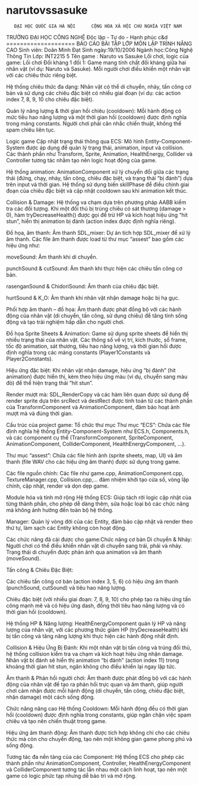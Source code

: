 # narutovssasuke
       ĐẠI HỌC QUỐC GIA HÀ NỘI   	CỘNG HÒA XÃ HỘI CHỦ NGHĨA VIỆT NAM
TRƯỜNG ĐẠI HỌC CÔNG NGHỆ                 	Độc lập - Tự do - Hạnh phúc
                  	c&d                                      	====================
BÁO CÁO BÀI TẬP LỚP MÔN LẬP TRÌNH NÂNG CAO
Sinh viên: Doãn Minh Đạt           Sinh ngày:19/10/2006
Ngành học:Công Nghệ Thông Tin  Lớp: INT2215 5
Tên game : Naruto vs Sasuke
Lối chơi, logic của game:
Lối chơi
Đối kháng 1 đối 1:
 Game mang tính chất đối kháng giữa hai nhân vật (ví dụ: Naruto và Sasuke). Mỗi người chơi điều khiển một nhân vật với các chiêu thức riêng biệt.


Hệ thống chiêu thức đa dạng:
 Nhân vật có thể di chuyển, nhảy, tấn công cơ bản và sử dụng các chiêu đặc biệt có nhiều giai đoạn (ví dụ: các action index 7, 8, 9, 10 cho chiêu đặc biệt).


Quản lý năng lượng & thời gian hồi chiêu (cooldown):
 Mỗi hành động có mức tiêu hao năng lượng và một thời gian hồi (cooldown) được định nghĩa trong mảng constants. Người chơi phải cân nhắc chiến thuật, không thể spam chiêu liên tục.


Logic game
Cập nhật trạng thái thông qua ECS:
 Mô hình Entity-Component-System được áp dụng để quản lý trạng thái, animation, input và collision. Các thành phần như Transform, Sprite, Animation, HealthEnergy, Collider và Controller tương tác nhằm tạo nên logic hoạt động của game.


Hệ thống animation:
 AnimationComponent xử lý chuyển đổi giữa các trạng thái (đứng, chạy, nhảy, tấn công, chiêu đặc biệt, và trạng thái “bị đánh”) dựa trên input và thời gian. Hệ thống sử dụng biến skillPhase để điều chỉnh giai đoạn của chiêu đặc biệt và cập nhật cooldown sau khi animation kết thúc.


Collision & Damage:
 Hệ thống va chạm dựa trên phương pháp AABB kiểm tra các đối tượng. Khi một đối thủ bị trúng chiêu có sát thương (damage > 0), hàm tryDecreaseHealth() được gọi để trừ HP và kích hoạt hiệu ứng “hit stun”, hiển thị animation bị đánh (action index được định nghĩa riêng).

Đồ họa, âm thanh:
Âm thanh
SDL_mixer:
 Dự án tích hợp SDL_mixer để xử lý âm thanh. Các file âm thanh được load từ thư mục “assest” bao gồm các hiệu ứng như:


moveSound: Âm thanh khi di chuyển.


punchSound & cutSound: Âm thanh khi thực hiện các chiêu tấn công cơ bản.


rasenganSound & ChidoriSound: Âm thanh của chiêu đặc biệt.


hurtSound & K_O: Âm thanh khi nhân vật nhận damage hoặc bị hạ gục.


Phối hợp âm thanh – đồ họa:
 Âm thanh được phát đồng bộ với các hành động của nhân vật (di chuyển, tấn công, sử dụng chiêu) để tăng tính sống động và tạo trải nghiệm hấp dẫn cho người chơi.


Đồ họa
Sprite Sheets & Animation:
 Game sử dụng sprite sheets để hiển thị nhiều trạng thái của nhân vật. Các thông số về vị trí, kích thước, số frame, tốc độ animation, sát thương, tiêu hao năng lượng, và thời gian hồi được định nghĩa trong các mảng constants (Player1Constants và Player2Constants).


Hiệu ứng đặc biệt:
 Khi nhân vật nhận damage, hiệu ứng “bị đánh” (hit animation) được hiển thị, kèm theo hiệu ứng màu (ví dụ, chuyển sang màu đỏ) để thể hiện trạng thái “hit stun”.


Render mượt mà:
 SDL_RenderCopy và các hàm liên quan được sử dụng để render sprite dựa trên srcRect và destRect được tính toán từ các thành phần của TransformComponent và AnimationComponent, đảm bảo hoạt ảnh mượt mà và đúng thời gian.



Cấu trúc của project game:
Tổ chức thư mục
Thư mục “ECS”:
 Chứa các file định nghĩa hệ thống Entity-Component-System như ECS.h, Components.h, và các component cụ thể (TransformComponent, SpriteComponent, AnimationComponent, ColliderComponent, HealthEnergyComponent, …).


Thư mục “assest”:
 Chứa các file hình ảnh (sprite sheets, map, UI) và âm thanh (file WAV cho các hiệu ứng âm thanh) được sử dụng trong game.


Các file nguồn chính:
 Các file như game.cpp, AnimationComponent.cpp, TextureManager.cpp, Collision.cpp,… đảm nhiệm khởi tạo cửa sổ, vòng lặp chính, cập nhật, render và dọn dẹp game.


Module hóa và tính mở rộng
Hệ thống ECS:
 Giúp tách rời logic cập nhật của từng thành phần, cho phép dễ dàng thêm, sửa hoặc loại bỏ các chức năng mà không ảnh hưởng đến toàn bộ hệ thống.


Manager:
 Quản lý vòng đời của các Entity, đảm bảo cập nhật và render theo thứ tự, làm sạch các Entity không còn hoạt động.



Các chức năng đã cài được cho game:Chức năng cơ bản
Di chuyển & Nhảy:
 Người chơi có thể điều khiển nhân vật di chuyển sang trái, phải và nhảy. Trạng thái di chuyển được phản ánh qua animation và âm thanh (moveSound).


Tấn công & Chiêu Đặc Biệt:


Các chiêu tấn công cơ bản (action index 3, 5, 6) có hiệu ứng âm thanh (punchSound, cutSound) và tiêu hao năng lượng.


Chiêu đặc biệt (với nhiều giai đoạn: 7, 8, 9, 10) cho phép tạo ra hiệu ứng tấn công mạnh mẽ và có hiệu ứng dash, đồng thời tiêu hao năng lượng và có thời gian hồi (cooldown).


Hệ thống HP & Năng lượng:
 HealthEnergyComponent quản lý HP và năng lượng của nhân vật, với các phương thức giảm HP (tryDecreaseHealth) khi bị tấn công và tăng năng lượng khi thực hiện các hành động nhất định.


Collision & Hiệu Ứng Bị Đánh:
 Khi một nhân vật bị tấn công và trúng đối thủ, hệ thống collision kiểm tra va chạm và kích hoạt hiệu ứng nhận damage. Nhân vật bị đánh sẽ hiển thị animation “bị đánh” (action index 11) trong khoảng thời gian hit stun, ngăn không cho điều khiển lại ngay lập tức.


Âm thanh & Phản hồi người chơi:
 Âm thanh được phát đồng bộ với các hành động của nhân vật để tạo ra phản hồi trực quan và âm thanh, giúp người chơi cảm nhận được mỗi hành động (di chuyển, tấn công, chiêu đặc biệt, nhận damage) một cách sống động.


Chức năng nâng cao
Hệ thống Cooldown:
 Mỗi hành động đều có thời gian hồi (cooldown) được định nghĩa trong constants, giúp ngăn chặn việc spam chiêu và tạo nên chiến thuật trong game.


Hiệu ứng âm thanh động:
 Âm thanh được tích hợp không chỉ cho các chiêu thức mà còn cho chuyển động, tạo nên một không gian game phong phú và sống động.


Tương tác đa nền tảng của các Component:
 Hệ thống ECS cho phép các thành phần như AnimationComponent, Controller, HealthEnergyComponent và ColliderComponent tương tác lẫn nhau một cách linh hoạt, tạo nên một game có logic phức tạp nhưng dễ bảo trì và mở rộng.


